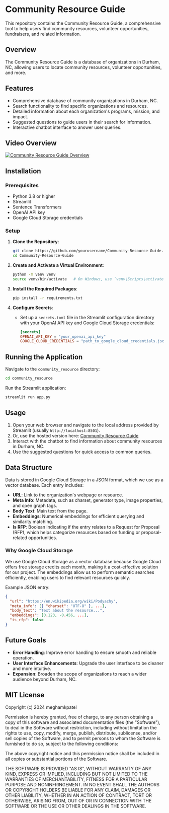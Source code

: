 # Community Resource Guide

This repository contains the Community Resource Guide, a comprehensive tool to help users find community resources, volunteer opportunities, fundraisers, and related information.

## Overview

The Community Resource Guide is a database of organizations in Durham, NC, allowing users to locate community resources, volunteer opportunities, and more.

## Features

- Comprehensive database of community organizations in Durham, NC.
- Search functionality to find specific organizations and resources.
- Detailed information about each organization's programs, mission, and impact.
- Suggested questions to guide users in their search for information.
- Interactive chatbot interface to answer user queries.

## Video Overview
[![Community Resource Guide Overview](https://img.youtube.com/vi/znj-yYIB2Gg/0.jpg)](https://youtu.be/znj-yYIB2Gg)

## Installation

### Prerequisites
- Python 3.8 or higher
- Streamlit
- Sentence Transformers
- OpenAI API key
- Google Cloud Storage credentials

### Setup

1. **Clone the Repository**:
   ```bash
   git clone https://github.com/yourusername/Community-Resource-Guide.git
   cd Community-Resource-Guide
   ```

2. **Create and Activate a Virtual Environment**:
   ```bash
   python -m venv venv
   source venv/bin/activate   # On Windows, use `venv\Scripts\activate`
   ```

3. **Install the Required Packages**:
   ```bash
   pip install -r requirements.txt
   ```

4. **Configure Secrets**:
   - Set up a `secrets.toml` file in the Streamlit configuration directory with your OpenAI API key and Google Cloud Storage credentials:
     ```toml
     [secrets]
     OPENAI_API_KEY = "your_openai_api_key"
     GOOGLE_CLOUD_CREDENTIALS = "path_to_google_cloud_credentials.json"
     ```

## Running the Application

Navigate to the `community_resource` directory:

```bash
cd community_resource
```

Run the Streamlit application:

```bash
streamlit run app.py
```

## Usage

1. Open your web browser and navigate to the local address provided by Streamlit (usually `http://localhost:8501`).
2. Or, use the hosted version here: [Community Resource Guide](https://community-resource-guide-wvjkyatv3qce7ebgtvm2rf.streamlit.app/)
3. Interact with the chatbot to find information about community resources in Durham, NC.
4. Use the suggested questions for quick access to common queries.

## Data Structure

Data is stored in Google Cloud Storage in a JSON format, which we use as a vector database. Each entry includes:
- **URL**: Link to the organization's webpage or resource.
- **Meta Info**: Metadata, such as charset, generator type, image properties, and open graph tags.
- **Body Text**: Main text from the page.
- **Embeddings**: Numerical embeddings for efficient querying and similarity matching.
- **Is RFP**: Boolean indicating if the entry relates to a Request for Proposal (RFP), which helps categorize resources based on funding or proposal-related opportunities.

### Why Google Cloud Storage

We use Google Cloud Storage as a vector database because Google Cloud offers free storage credits each month, making it a cost-effective solution for our project. The embeddings allow us to perform semantic searches efficiently, enabling users to find relevant resources quickly.

Example JSON entry:
```json
{
  "url": "https://en.wikipedia.org/wiki/Podyachy",
  "meta_info": [{ "charset": "UTF-8" }, ...],
  "body_text": "Text about the resource...",
  "embeddings": [0.123, -0.456, ...],
  "is_rfp": false
}
```

## Future Goals

- **Error Handling**: Improve error handling to ensure smooth and reliable operation.
- **User Interface Enhancements**: Upgrade the user interface to be cleaner and more intuitive.
- **Expansion**: Broaden the scope of organizations to reach a wider audience beyond Durham, NC.

## MIT License

Copyright (c) 2024 meghamkpatel

Permission is hereby granted, free of charge, to any person obtaining a copy
of this software and associated documentation files (the "Software"), to deal
in the Software without restriction, including without limitation the rights
to use, copy, modify, merge, publish, distribute, sublicense, and/or sell
copies of the Software, and to permit persons to whom the Software is
furnished to do so, subject to the following conditions:

The above copyright notice and this permission notice shall be included in
all copies or substantial portions of the Software.

THE SOFTWARE IS PROVIDED "AS IS", WITHOUT WARRANTY OF ANY KIND, EXPRESS OR
IMPLIED, INCLUDING BUT NOT LIMITED TO THE WARRANTIES OF MERCHANTABILITY,
FITNESS FOR A PARTICULAR PURPOSE AND NONINFRINGEMENT. IN NO EVENT SHALL THE
AUTHORS OR COPYRIGHT HOLDERS BE LIABLE FOR ANY CLAIM, DAMAGES OR OTHER
LIABILITY, WHETHER IN AN ACTION OF CONTRACT, TORT OR OTHERWISE, ARISING FROM,
OUT OF OR IN CONNECTION WITH THE SOFTWARE OR THE USE OR OTHER DEALINGS IN
THE SOFTWARE.
